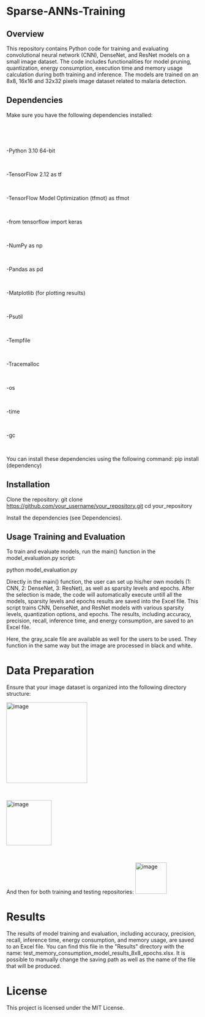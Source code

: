 # Sparse-ANNs-Training

## Overview
This repository contains Python code for training and evaluating convolutional neural network (CNN), DenseNet, and ResNet models on a small image dataset. 
The code includes functionalities for model pruning, quantization, energy consumption, execution time and memory usage calculation during both training and inference. 
The models are trained on an 8x8, 16x16 and 32x32 pixels image dataset related to malaria detection.

## Dependencies
Make sure you have the following dependencies installed:
<p>&nbsp;</p>
<p>&nbsp;</p>
-Python 3.10 64-bit
<p>&nbsp;</p>
-TensorFlow 2.12 as tf
<p>&nbsp;</p>
-TensorFlow Model Optimization (tfmot) as tfmot
<p>&nbsp;</p>
-from tensorflow import keras
<p>&nbsp;</p>
-NumPy as np
<p>&nbsp;</p>
-Pandas as pd
<p>&nbsp;</p>
-Matplotlib (for plotting results)
<p>&nbsp;</p>
-Psutil
<p>&nbsp;</p>
-Tempfile
<p>&nbsp;</p>
-Tracemalloc
<p>&nbsp;</p>
-os
<p>&nbsp;</p>
-time
<p>&nbsp;</p>
-gc
<p>&nbsp;</p>


You can install these dependencies using the following command:
pip install (dependency)

## Installation
Clone the repository:
git clone https://github.com/your_username/your_repository.git
cd your_repository

Install the dependencies (see Dependencies).

## Usage Training and Evaluation
To train and evaluate models, run the main() function in the model_evaluation.py script:

python model_evaluation.py

Directly in the main() function, the user can set up his/her own models (1: CNN, 2: DenseNet, 3: ResNet), as well as sparsity levels and epochs.
After the selection is made, the code will automatically execute untill all the models, sparsity levels and epochs results are saved into the Excel file.
This script trains CNN, DenseNet, and ResNet models with various sparsity levels, quantization options, and epochs. The results, including accuracy, precision, recall, inference time, and energy consumption, are saved to an Excel file.

Here, the gray_scale file are available as well for the users to be used. They function in the same way but the image are processed in black and white.

# Data Preparation
Ensure that your image dataset is organized into the following directory structure:

<img width="211" alt="image" src="https://github.com/MAAntinori/Sparse-ANNs-Training/assets/80471656/a59299e0-02ad-413c-b4f6-6ab10c566e24">
<p>&nbsp;</p>
<img width="118" alt="image" src="https://github.com/MAAntinori/Sparse-ANNs-Training/assets/80471656/0bab0c40-a501-4fae-9e01-cb2071d269e2">
<p>&nbsp;</p>
And then for both training and testing repositories: 
<img width="82" alt="image" src="https://github.com/MAAntinori/Sparse-ANNs-Training/assets/80471656/9f148749-f1bb-47ea-b85d-b5bb2ff737bb">



# Results
The results of model training and evaluation, including accuracy, precision, recall, inference time, energy consumption, and memory usage, are saved to an Excel file. You can find this file in the "Results" directory with the name: 
test_memory_consumption_model_results_8x8_epochs.xlsx.
It is possible to manually change the saving path as well as the name of the file that will be produced.

# License
This project is licensed under the MIT License.
